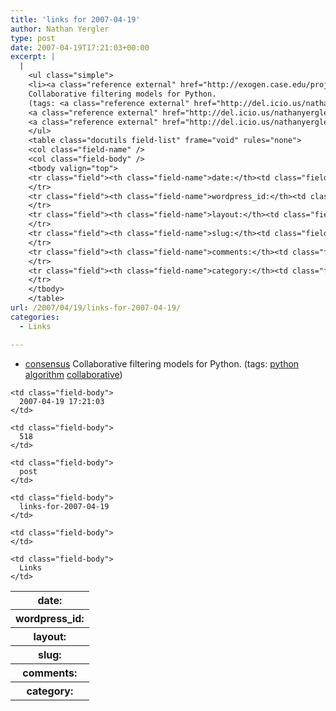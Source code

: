 ```yaml
---
title: 'links for 2007-04-19'
author: Nathan Yergler
type: post
date: 2007-04-19T17:21:03+00:00
excerpt: |
  |
    <ul class="simple">
    <li><a class="reference external" href="http://exogen.case.edu/projects/consensus/">consensus</a>
    Collaborative filtering models for Python.
    (tags: <a class="reference external" href="http://del.icio.us/nathanyergler/python">python</a>
    <a class="reference external" href="http://del.icio.us/nathanyergler/algorithm">algorithm</a>
    <a class="reference external" href="http://del.icio.us/nathanyergler/collaborative">collaborative</a>)</li>
    </ul>
    <table class="docutils field-list" frame="void" rules="none">
    <col class="field-name" />
    <col class="field-body" />
    <tbody valign="top">
    <tr class="field"><th class="field-name">date:</th><td class="field-body">2007-04-19 17:21:03</td>
    </tr>
    <tr class="field"><th class="field-name">wordpress_id:</th><td class="field-body">518</td>
    </tr>
    <tr class="field"><th class="field-name">layout:</th><td class="field-body">post</td>
    </tr>
    <tr class="field"><th class="field-name">slug:</th><td class="field-body">links-for-2007-04-19</td>
    </tr>
    <tr class="field"><th class="field-name">comments:</th><td class="field-body"></td>
    </tr>
    <tr class="field"><th class="field-name">category:</th><td class="field-body">Links</td>
    </tr>
    </tbody>
    </table>
url: /2007/04/19/links-for-2007-04-19/
categories:
  - Links

---
```

<ul class="simple">
  <li>
    <a class="reference external" href="http://exogen.case.edu/projects/consensus/">consensus</a> Collaborative filtering models for Python. (tags: <a class="reference external" href="http://del.icio.us/nathanyergler/python">python</a> <a class="reference external" href="http://del.icio.us/nathanyergler/algorithm">algorithm</a> <a class="reference external" href="http://del.icio.us/nathanyergler/collaborative">collaborative</a>)
  </li>
</ul>

<table class="docutils field-list" frame="void" rules="none">
  <col class="field-name" /> <col class="field-body" /> <tr class="field">
    <th class="field-name">
      date:
    </th>

    <td class="field-body">
      2007-04-19 17:21:03
    </td>
  </tr>

  <tr class="field">
    <th class="field-name">
      wordpress_id:
    </th>

    <td class="field-body">
      518
    </td>
  </tr>

  <tr class="field">
    <th class="field-name">
      layout:
    </th>

    <td class="field-body">
      post
    </td>
  </tr>

  <tr class="field">
    <th class="field-name">
      slug:
    </th>

    <td class="field-body">
      links-for-2007-04-19
    </td>
  </tr>

  <tr class="field">
    <th class="field-name">
      comments:
    </th>

    <td class="field-body">
    </td>
  </tr>

  <tr class="field">
    <th class="field-name">
      category:
    </th>

    <td class="field-body">
      Links
    </td>
  </tr>
</table>